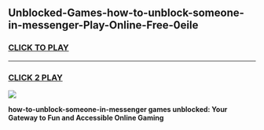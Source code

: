 
## Unblocked-Games-how-to-unblock-someone-in-messenger-Play-Online-Free-0eile
<h3>
<a href="https://premium76.site?title=how-to-unblock-someone-in-messenger&ref=26A">CLICK TO PLAY</a></h3>
<hr>

<h3>
<a href="https://premium76.site?title=how-to-unblock-someone-in-messenger&ref=26A">CLICK 2 PLAY</a>
  
</h3>

<a href="https://premium76.site?title=how-to-unblock-someone-in-messenger&ref=26A"><img src="https://clearcache.store/games.png"></a>


**how-to-unblock-someone-in-messenger games unblocked: Your Gateway to Fun and Accessible Online Gaming**
